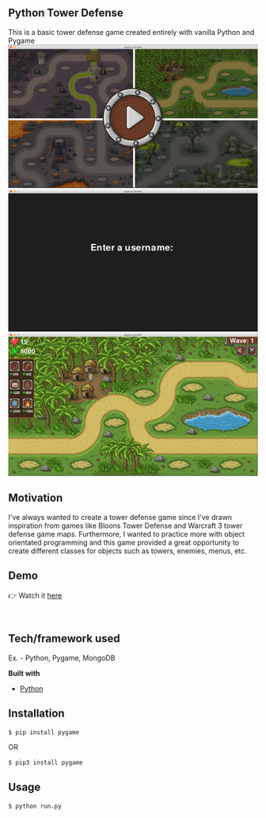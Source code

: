 ## Python Tower Defense
This is a basic tower defense game created entirely with vanilla Python and Pygame <br>
![GitHub Logo](/images/main.png) 
![GitHub Logo](/images/username.png) 
![GitHub Logo](/images/overview.png)

## Motivation
I've always wanted to create a tower defense game since I've drawn inspiration from games like Bloons Tower Defense and Warcraft 3 tower defense game maps. Furthermore, I wanted to practice more with object orientated programming and this game provided a great opportunity to create different classes for objects such as towers, enemies, menus, etc. 

## Demo
👉 Watch it <a href="https://www.youtube.com/watch?v=ippj2gOM9nc">here</a>

<br>

## Tech/framework used
Ex. - Python, Pygame, MongoDB

<b>Built with</b>
- [Python](https://www.python.org/)

## Installation
```
$ pip install pygame
```

OR

```
$ pip3 install pygame
```

## Usage
```
$ python run.py
```
